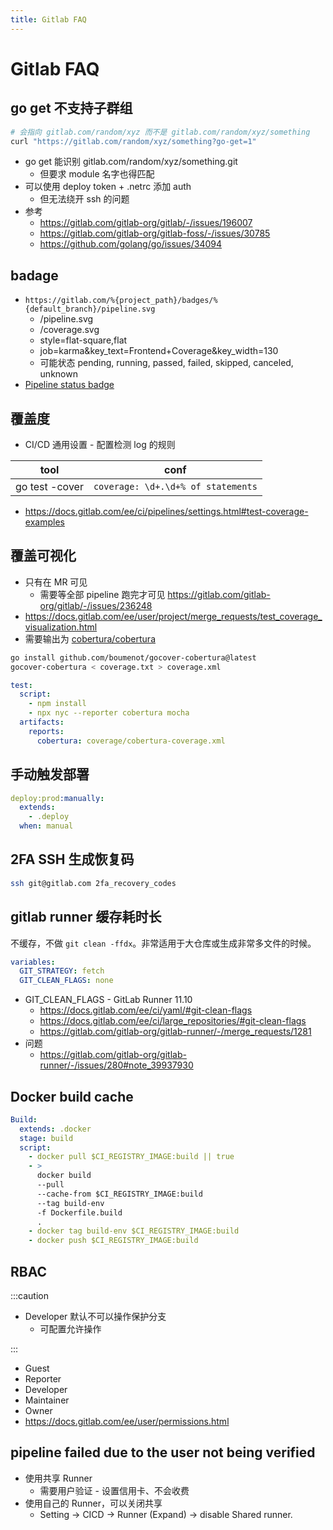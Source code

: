 ```yaml
---
title: Gitlab FAQ
---
```


# Gitlab FAQ

## go get 不支持子群组

```bash
# 会指向 gitlab.com/random/xyz 而不是 gitlab.com/random/xyz/something
curl "https://gitlab.com/random/xyz/something?go-get=1"
```

- go get 能识别 gitlab.com/random/xyz/something.git
  - 但要求 module 名字也得匹配
- 可以使用 deploy token + .netrc 添加 auth
  - 但无法绕开 ssh 的问题
- 参考
  - https://gitlab.com/gitlab-org/gitlab/-/issues/196007
  - https://gitlab.com/gitlab-org/gitlab-foss/-/issues/30785
  - https://github.com/golang/go/issues/34094

## badage

- `https://gitlab.com/%{project_path}/badges/%{default_branch}/pipeline.svg`
  - /pipeline.svg
  - /coverage.svg
  - style=flat-square,flat
  - job=karma&key_text=Frontend+Coverage&key_width=130
  - 可能状态 pending, running, passed, failed, skipped, canceled, unknown
- [Pipeline status badge](https://docs.gitlab.com/ee/ci/pipelines/settings.html#pipeline-status-badge)

## 覆盖度

- CI/CD 通用设置 - 配置检测 log 的规则

| tool           | conf                               |
| -------------- | ---------------------------------- |
| go test -cover | `coverage: \d+.\d+% of statements` |

- https://docs.gitlab.com/ee/ci/pipelines/settings.html#test-coverage-examples

## 覆盖可视化

- 只有在 MR 可见
  - 需要等全部 pipeline 跑完才可见 https://gitlab.com/gitlab-org/gitlab/-/issues/236248
- https://docs.gitlab.com/ee/user/project/merge_requests/test_coverage_visualization.html
- 需要输出为 [cobertura/cobertura](https://github.com/cobertura/cobertura)

```bash
go install github.com/boumenot/gocover-cobertura@latest
gocover-cobertura < coverage.txt > coverage.xml
```

```yaml
test:
  script:
    - npm install
    - npx nyc --reporter cobertura mocha
  artifacts:
    reports:
      cobertura: coverage/cobertura-coverage.xml
```

## 手动触发部署

```yaml
deploy:prod:manually:
  extends:
    - .deploy
  when: manual
```

## 2FA SSH 生成恢复码

```bash
ssh git@gitlab.com 2fa_recovery_codes
```

## gitlab runner 缓存耗时长

不缓存，不做 `git clean -ffdx`。非常适用于大仓库或生成非常多文件的时候。

```yaml
variables:
  GIT_STRATEGY: fetch
  GIT_CLEAN_FLAGS: none
```

- GIT_CLEAN_FLAGS - GitLab Runner 11.10
  - https://docs.gitlab.com/ee/ci/yaml/#git-clean-flags
  - https://docs.gitlab.com/ee/ci/large_repositories/#git-clean-flags
  - https://gitlab.com/gitlab-org/gitlab-runner/-/merge_requests/1281
- 问题
  - https://gitlab.com/gitlab-org/gitlab-runner/-/issues/280#note_39937930

## Docker build cache

```yaml
Build:
  extends: .docker
  stage: build
  script:
    - docker pull $CI_REGISTRY_IMAGE:build || true
    - >
      docker build
      --pull
      --cache-from $CI_REGISTRY_IMAGE:build
      --tag build-env
      -f Dockerfile.build
      .
    - docker tag build-env $CI_REGISTRY_IMAGE:build
    - docker push $CI_REGISTRY_IMAGE:build
```

## RBAC

:::caution

- Developer 默认不可以操作保护分支
  - 可配置允许操作

:::

- Guest
- Reporter
- Developer
- Maintainer
- Owner
- https://docs.gitlab.com/ee/user/permissions.html

## pipeline failed due to the user not being verified

- 使用共享 Runner
  - 需要用户验证 - 设置信用卡、不会收费
- 使用自己的 Runner，可以关闭共享
  - Setting -> CICD -> Runner (Expand) -> disable Shared runner.
